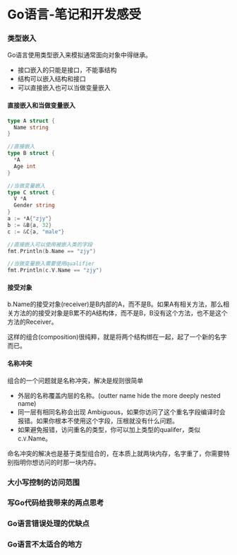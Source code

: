 Go语言-笔记和开发感受
====================

### 类型嵌入

Go语言使用类型嵌入来模拟通常面向对象中得继承。

- 接口嵌入的只能是接口，不能事结构
- 结构可以嵌入结构和接口
- 可以直接嵌入也可以当做变量嵌入

#### 直接嵌入和当做变量嵌入

```go
type A struct {
  Name string
}

//直接嵌入
type B struct {
  *A
  Age int
}

//当做变量嵌入
type C struct {
  V *A
  Gender string
}
a := *A{"zjy"}
b := &B{a, 32}
c := &C{a, "male"}

//直接嵌入可以使用被嵌入类的字段
fmt.Println(b.Name == "zjy")

//当做变量嵌入需要使用qualifier
fmt.Println(c.V.Name == "zjy")
```
#### 接受对象

b.Name的接受对象(receiver)是B内部的A，而不是B。如果A有相关方法，那么相关方法的的接受对象是B累不的A结构体，而不是B，B没有这个方法，也不是这个方法的Receiver。

这样的组合(composition)很纯粹，就是将两个结构绑在一起，起了一个新的名字而已。

#### 名称冲突

组合的一个问题就是名称冲突，解决是规则很简单

- 外层的名称覆盖内层的名称。(outter name hide the more deeply nested name)
- 同一层有相同名称会出现 Ambiguous，如果你访问了这个重名字段编译时会报错。如果你根本不使用这个字段，压根就没有什么问题。
- 如果避免报错，访问重名的类型，你可以加上类型的qualifer，类似c.`V`.Name。

命名冲突的解决也是基于类型组合的，在本质上就两块内存，名字重了，你需要特别指明你想访问的时那一块内存。

### 大小写控制的访问范围

### 写Go代码给我带来的两点思考

### Go语言错误处理的优缺点

### Go语言不太适合的地方

